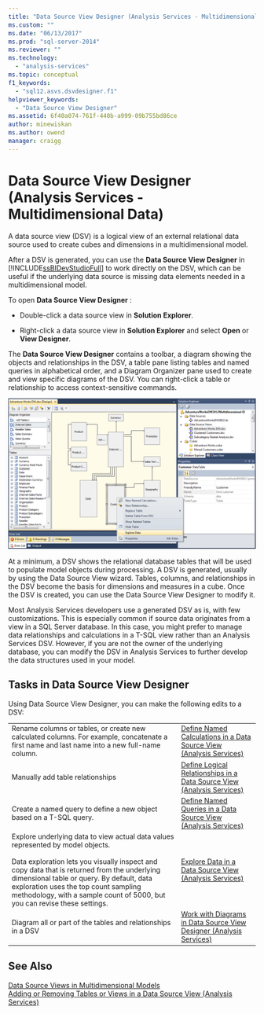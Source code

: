 ```yaml
---
title: "Data Source View Designer (Analysis Services - Multidimensional Data) | Microsoft Docs"
ms.custom: ""
ms.date: "06/13/2017"
ms.prod: "sql-server-2014"
ms.reviewer: ""
ms.technology: 
  - "analysis-services"
ms.topic: conceptual
f1_keywords: 
  - "sql12.asvs.dsvdesigner.f1"
helpviewer_keywords: 
  - "Data Source View Designer"
ms.assetid: 6f40a074-761f-440b-a999-09b755bd86ce
author: minewiskan
ms.author: owend
manager: craigg
---
```

# Data Source View Designer (Analysis Services - Multidimensional Data)
  A data source view (DSV) is a logical view of an external relational data source used to create cubes and dimensions in a multidimensional model.  
  
 After a DSV is generated, you can use the **Data Source View Designer** in [!INCLUDE[ssBIDevStudioFull](../includes/ssbidevstudiofull-md.md)] to work directly on the DSV, which can be useful if the underlying data source is missing data elements needed in a multidimensional model.  
  
 To open **Data Source View Designer** :  
  
-   Double-click a data source view in **Solution Explorer**.  
  
-   Right-click a data source view in **Solution Explorer** and select **Open** or **View Designer**.  
  
 The **Data Source View Designer** contains a toolbar, a diagram showing the objects and relationships in the DSV, a table pane listing tables and named queries in alphabetical order, and a Diagram Organizer pane used to create and view specific diagrams of the DSV. You can right-click a table or relationship to access context-sensitive commands.  
  
 ![Data Source View Designer](media/ssas-dsvdesigner.PNG "Data Source View Designer")  
  
 At a minimum, a DSV shows the relational database tables that will be used to populate model objects during processing. A DSV is generated, usually by using the Data Source View wizard. Tables, columns, and relationships in the DSV become the basis for dimensions and measures in a cube. Once the DSV is created, you can use the Data Source View Designer to modify it.  
  
 Most Analysis Services developers use a generated DSV as is, with few customizations. This is especially common if source data originates from a view in a SQL Server database. In this case, you might prefer to manage data relationships and calculations in a T-SQL view rather than an Analysis Services DSV. However, if you are not the owner of the underlying database, you can modify the DSV in Analysis Services to further develop the data structures used in your model.  
  
## Tasks in Data Source View Designer  
 Using Data Source View Designer, you can make the following edits to a DSV:  
  
|||  
|-|-|  
|Rename columns or tables, or create new calculated columns. For example, concatenate a first name and last name into a new full-name column.|[Define Named Calculations in a Data Source View &#40;Analysis Services&#41;](multidimensional-models/define-named-calculations-in-a-data-source-view-analysis-services.md)|  
|Manually add table relationships|[Define Logical Relationships in a Data Source View &#40;Analysis Services&#41;](multidimensional-models/define-logical-relationships-in-a-data-source-view-analysis-services.md)|  
|Create a named query to define a new object based on a T-SQL query.|[Define Named Queries in a Data Source View &#40;Analysis Services&#41;](multidimensional-models/define-named-queries-in-a-data-source-view-analysis-services.md)|  
|Explore underlying data to view actual data values represented by model objects.<br /><br /> Data exploration lets you visually inspect and copy data that is returned from the underlying dimensional table or query. By default, data exploration uses the top count sampling methodology, with a sample count of 5000, but you can revise these settings.|[Explore Data in a Data Source View &#40;Analysis Services&#41;](multidimensional-models/explore-data-in-a-data-source-view-analysis-services.md)|  
|Diagram all or part of the tables and relationships in a DSV|[Work with Diagrams in Data Source View Designer &#40;Analysis Services&#41;](multidimensional-models/work-with-diagrams-in-data-source-view-designer-analysis-services.md)|  
  
## See Also  
 [Data Source Views in Multidimensional Models](multidimensional-models/data-source-views-in-multidimensional-models.md)   
 [Adding or Removing Tables or Views in a Data Source View &#40;Analysis Services&#41;](multidimensional-models/adding-or-removing-tables-or-views-in-a-data-source-view-analysis-services.md)  
  
  
